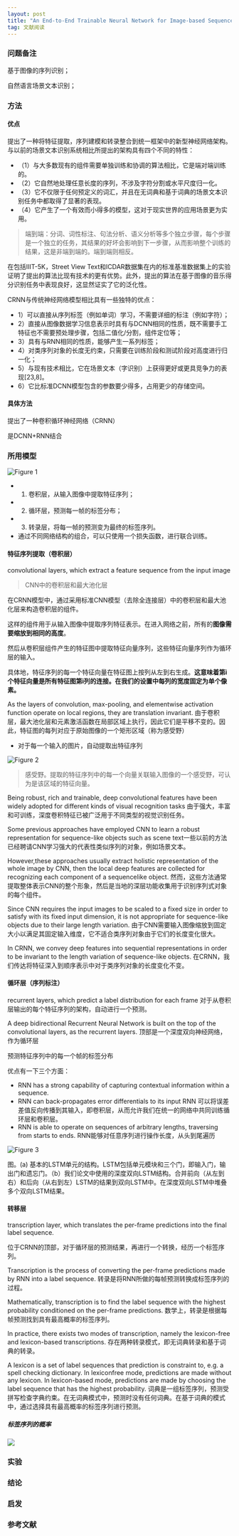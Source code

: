 ```yaml
---
layout: post
title: "An End-to-End Trainable Neural Network for Image-based Sequence Recognition and Its Application to Scene Text Recognition"
tag: 文献阅读
---
```


### 问题备注

基于图像的序列识别；

自然语言场景文本识别；







### 方法

#### 优点

提出了一种将特征提取，序列建模和转录整合到统一框架中的新型神经网络架构。与以前的场景文本识别系统相比所提出的架构具有四个不同的特性：

- （1）与大多数现有的组件需要单独训练和协调的算法相比，它是端对端训练的。
- （2）它自然地处理任意长度的序列，不涉及字符分割或水平尺度归一化。
- （3）它不仅限于任何预定义的词汇，并且在无词典和基于词典的场景文本识别任务中都取得了显著的表现。
- （4）它产生了一个有效而小得多的模型，这对于现实世界的应用场景更为实用。

> 端到端：分词、词性标注、句法分析、语义分析等多个独立步骤，每个步骤是一个独立的任务，其结果的好坏会影响到下一步骤，从而影响整个训练的结果，这是非端到端的。端到端则相反。

在包括IIIT-5K，Street View Text和ICDAR数据集在内的标准基准数据集上的实验证明了提出的算法比现有技术的更有优势。此外，提出的算法在基于图像的音乐得分识别任务中表现良好，这显然证实了它的泛化性。

CRNN与传统神经网络模型相比具有一些独特的优点：

- 1）可以直接从序列标签（例如单词）学习，不需要详细的标注（例如字符）；
- 2）直接从图像数据学习信息表示时具有与DCNN相同的性质，既不需要手工特征也不需要预处理步骤，包括二值化/分割，组件定位等；
- 3）具有与RNN相同的性质，能够产生一系列标签；
- 4）对类序列对象的长度无约束，只需要在训练阶段和测试阶段对高度进行归一化；
- 5）与现有技术相比，它在场景文本（字识别）上获得更好或更具竞争力的表现[23,8]。
- 6）它比标准DCNN模型包含的参数要少得多，占用更少的存储空间。

#### 具体方法

提出了一种卷积循环神经网络（CRNN）

是DCNN+RNN结合





### 所用模型

![Figure 1](http://upload-images.jianshu.io/upload_images/3232548-7e18716d1bae7aeb.png?imageMogr2/auto-orient/strip%7CimageView2/2/w/1240)

- 1) 卷积层，从输入图像中提取特征序列；
- 2) 循环层，预测每一帧的标签分布；
- 3) 转录层，将每一帧的预测变为最终的标签序列。
- 通过不同网络结构的组合，可以只使用一个损失函数，进行联合训练。

#### 特征序列提取（卷积层）

convolutional layers, which extract a feature sequence from the input image 

> CNN中的卷积层和最大池化层

在CRNN模型中，通过采用标准CNN模型（去除全连接层）中的卷积层和最大池化层来构造卷积层的组件。

这样的组件用于从输入图像中提取序列特征表示。在进入网络之前，所有的**图像需要缩放到相同的高度**。

然后从卷积层组件产生的特征图中提取特征向量序列，这些特征向量序列作为循环层的输入。

具体地，特征序列的每一个特征向量在特征图上按列从左到右生成。**这意味着第i个特征向量是所有特征图第i列的连接。在我们的设置中每列的宽度固定为单个像素。**

As the layers of convolution, max-pooling, and elementwise activation function operate on local regions, they are translation invariant.  由于卷积层，最大池化层和元素激活函数在局部区域上执行，因此它们是平移不变的。因此，特征图的每列对应于原始图像的一个矩形区域（称为感受野）

- 对于每一个输入的图片，自动提取出特征序列

![Figure 2](http://upload-images.jianshu.io/upload_images/3232548-064909c42851b28b.png?imageMogr2/auto-orient/strip%7CimageView2/2/w/1240)

> 感受野。提取的特征序列中的每一个向量关联输入图像的一个感受野，可认为是该区域的特征向量。

Being robust, rich and trainable, deep convolutional features have been widely adopted for different kinds of visual recognition tasks 由于强大，丰富和可训练，深度卷积特征已被广泛用于不同类型的视觉识别任务。

Some previous approaches have employed CNN to learn a robust representation for sequence-like objects such as scene text一些以前的方法已经聘请CNN学习强大的代表性类似序列的对象，例如场景文本。

However,these approaches usually extract holistic representation of the whole image by CNN, then the local deep features are collected for recognizing each component of a sequencelike object. 然而，这些方法通常提取整体表示CNN的整个形象，然后是当地的深层功能收集用于识别序列式对象的每个组件。

Since CNN requires the input images to be scaled to a fixed size in order to satisfy with its fixed input dimension, it is not appropriate for sequence-like objects due to their large length variation.  由于CNN需要输入图像缩放到固定大小以满足其固定输入维度，它不适合类序列对象由于它们的长度变化很大。

In CRNN, we convey deep features into sequential representations in order to be invariant to the length variation of sequence-like objects. 在CRNN，我们传达将特征深入到顺序表示中对于类序列对象的长度变化不变。

#### 



#### 循环层（序列标注）

recurrent layers, which predict a label distribution for each frame 对于从卷积层输出的每个特征序列的架构，自动进行一个预测。

A deep bidirectional Recurrent Neural Network is built
on the top of the convolutional layers, as the recurrent layers.  顶部是一个深度双向神经网络，作为循环层

预测特征序列中的每一个帧的标签分布

优点有一下三个方面：

- RNN has a strong capability of capturing contextual information within a sequence. 
- RNN can back-propagates error differentials to its input RNN 可以将误差差值反向传播到其输入，即卷积层，从而允许我们在统一的网络中共同训练循环层和卷积层。
- RNN is able to operate on sequences of arbitrary lengths, traversing from starts to ends. RNN能够对任意序列进行操作长度，从头到尾遍历

![Figure 3](http://upload-images.jianshu.io/upload_images/3232548-bb7ebc9a9bbc1c0c.png?imageMogr2/auto-orient/strip%7CimageView2/2/w/1240)

图。(a) 基本的LSTM单元的结构。LSTM包括单元模块和三个门，即输入门，输出门和遗忘门。（b）我们论文中使用的深度双向LSTM结构。合并前向（从左到右）和后向（从右到左）LSTM的结果到双向LSTM中。在深度双向LSTM中堆叠多个双向LSTM结果。

#### 转移层

transcription layer, which translates the per-frame predictions into the final label sequence. 

位于CRNN的顶部，对于循环层的预测结果，再进行一个转换，经历一个标签序列。

Transcription is the process of converting the per-frame predictions made by RNN into a label sequence. 转录是将RNN所做的每帧预测转换成标签序列的过程。

Mathematically, transcription is to find the label sequence with
the highest probability conditioned on the per-frame predictions.  数学上，转录是根据每帧预测找到具有最高概率的标签序列。

In practice, there exists two modes of transcription, namely the lexicon-free and lexicon-based transcriptions.  存在两种转录模式，即无词典转录和基于词典的转录。

A lexicon is a set of label sequences that prediction
is constraint to, e.g. a spell checking dictionary. In lexiconfree mode, predictions are made without any lexicon. In
lexicon-based mode, predictions are made by choosing the
label sequence that has the highest probability. 词典是一组标签序列，预测受拼写检查字典约束。在无词典模式中，预测时没有任何词典。在基于词典的模式中，通过选择具有最高概率的标签序列进行预测。

##### 标签序列的概率

![](https://ws1.sinaimg.cn/large/e93305edgy1fx9yl8pvvej20jf0cwwgn.jpg)



### 实验





### 结论





### 启发





### 参考文献








